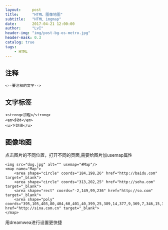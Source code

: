 ```yaml
---
layout:     post
title:      "HTML 图像地图"
subtitle:   "HTML imgmap"
date:       2017-04-21 12:00:00
author:     "LvI"
header-img: "img/post-bg-os-metro.jpg"
header-mask: 0.3
catalog: true
tags:
    - HTML
---
```



## 注释

```
<--要注释的文字-->
```

## 文字标签

```
<strong>加粗</strong>
<em>斜体</em>
<u>下划线</u>
```

## 图像地图

点击图片的不同位置，打开不同的页面,需要给图片加usemap属性

```
<img src="dog.jpg" alt="" usemap="#Map"/>
<map name="Map">
    <area shape="circle" coords="184,198,26" href="http://baidu.com" target="_blank">
    <area shape="circle" coords="313,202,25" href="http://sohu.com" target="_blank">
    <area shape="rect" coords="-2,149,99,236" href="http://so.com" target="_blank">
    <area shape="poly" coords="395,105,403,80,404,60,401,40,399,25,389,14,377,9,369,7,346,15,336,24,325,30,320,39" href="http://sina.com.cn" target="_blank">
</map>
```    

用dreamwea进行设置更快捷

